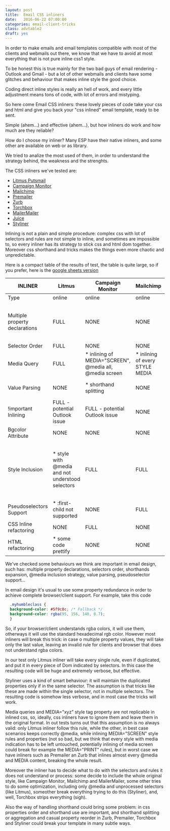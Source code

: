```yaml
---
layout: post
title:  Email CSS inliners
date:   2016-06-22 07:00:00
categories: email-client-tricks
class: advtable2
draft: yes
---
```


In order to make emails and email templates compatible with most of the clients and webmails out there, we know that we have to avoid at most everything that is not pure inline css1 style.

To be honest this is true mainly for the two bad guys of email rendering - Outlook and Gmail - but a lot of other webmails and clients have some glitches and behaviour that makes inline style the good choice.

Coding direct inline styles is really an hell of work, and every little adjustment means tons of code, with lot of errors and mistyping.

So here come Email CSS inliners: these lovely pieces of code take your css and html and give you back your "css inlined" email template, ready to be sent.

Simple (ahem...) and effective (ahem...), but how inliners do work and how much are they reliable?

How do I choose my inliner? Many ESP have their native inliners, and some other are available on web or as library.

We tried to analize the most used of them, in order to understand the strategy behind, the weakness and the strenghts.
<!--more-->

The CSS inliners we've tested are:

- [Litmus Putsmail](https://putsmail.com/inliner) 
- [Campaign Monitor](https://inliner.cm/)
- [Mailchimp](http://templates.mailchimp.com/resources/inline-css/)
- [Premailer](http://premailer.dialect.ca/)
- [Zurb](http://foundation.zurb.com/emails/inliner.html)
- [Torchbox](https://inlinestyler.torchbox.com/)
- [MailerMailer](http://www.mailermailer.com/labs/tools/magic-css-inliner-tool.rwp)
- [Juice](http://automattic.github.io/juice/)
- [Styliner](https://github.com/SLaks/Styliner)

Inlining is not a plain and simple procedure: complex css with lot of selectors and rules are not simple to inline, and sometimes are impossible to, so every inliner has its strategy to stick css and html dom together.
Moreover css shorthand and tricks makes the things even more chaotic and unpredictable.

Here is a compact table of the results of test, the table is quite large, so if you prefer, here is the [google sheets version](https://docs.google.com/spreadsheets/d/1B4wR8g5JrmD6lNdoQEtw9Z2DzGkrjxRV536ag21nunE/edit?usp=sharing)

| INLINER                        | Litmus                                           | Campaign Monitor                                        | Mailchimp                                                                                                                             | Premailer                                                               | Zurb                                                                                                                                              | Torchbox                                                                                                                               | MailerMailer                                                                                                                                                                                                                                                     | Juice                                      | Styliner                                                                                                                                                                                             |
|--------------------------------|--------------------------------------------------|---------------------------------------------------------|---------------------------------------------------------------------------------------------------------------------------------------|-------------------------------------------------------------------------|---------------------------------------------------------------------------------------------------------------------------------------------------|----------------------------------------------------------------------------------------------------------------------------------------|------------------------------------------------------------------------------------------------------------------------------------------------------------------------------------------------------------------------------------------------------------------|--------------------------------------------|------------------------------------------------------------------------------------------------------------------------------------------------------------------------------------------------------|
| Type                           | online                                           | online                                                  | online                                                                                                                                | online                                                                  | online                                                                                                                                            | online                                                                                                                                 | online                                                                                                                                                                                                                                                           | library/online                             | library                                                                                                                                                                                              |
| Multiple property declarations | FULL                                             | NONE                                                    | NONE                                                                                                                                  | NONE                                                                    | NONE                                                                                                                                              | NONE                                                                                                                                   | NONE                                                                                                                                                                                                                                                             | NONE                                       | * multiple property occurrences kept only if in the same selector                                                                                                                                    |
| Selector Order                 | FULL                                             | NONE                                                    | NONE                                                                                                                                  | NONE                                                                    | NONE                                                                                                                                              | NONE                                                                                                                                   | NONE                                                                                                                                                                                                                                                             | NONE                                       | FULL                                                                                                                                                                                                 |
| Media Query                    | FULL                                             | * inlining of MEDIA="SCREEN", @media all, @media screen | * inlining of every STYLE MEDIA                                                                                                       | NONE                                                                    | NONE                                                                                                                                              | * inlining of every STYLE MEDIA                                                                                                        | * inlining of MEDIA="SCREEN"                                                                                                                                                                                                                                     | * inlining of every STYLE MEDIA            | * inlining of every STYLE MEDIA                                                                                                                                                                      |
| Value Parsing                  | NONE                                             | * shorthand splitting                                   | NONE                                                                                                                                  | * shorthand validation                                                  | * shorthand validation                                                                                                                            | * shorthand validation                                                                                                                 | NONE                                                                                                                                                                                                                                                             | NONE                                       | FULL                                                                                                                                                                                                 |
| !important Inlining            | FULL - potential Outlook issue                   | FULL - potential Outlook issue                          | NONE                                                                                                                                  | NONE                                                                    | NONE                                                                                                                                              | FULL - potential Outlook issue                                                                                                         | NONE                                                                                                                                                                                                                                                             | NONE                                       | FULL - potential Outlook issue                                                                                                                                                                       |
| Bgcolor Attribute              | NONE                                             | NONE                                                    | NONE                                                                                                                                  | FULL                                                                    | FULL                                                                                                                                              | NONE                                                                                                                                   | NONE                                                                                                                                                                                                                                                             | FULL                                       | NONE                                                                                                                                                                                                 |
| Style Inclusion              | * style with @media and not understood selectors | FULL                                                    | FULL                                                                                                                                  | * style with hover and @font-face. Breaks @keyframes and loose @charset | * style with media using min-width, hover and @font-face. Breaks @keyframes and loose @charset                                                    | NONE                                                                                                                                   | FULL                                                                                                                                                                                                                                                             | * style with @media and font-face          | * style with @media (buggy)                                                                                                                                                                          |
| Pseudoselectors Support        | * :first-child not supported                     | NONE                                                    | FULL                                                                                                                                  | FULL                                                                    | FULL                                                                                                                                              | FULL                                                                                                                                   | * :not() and :empty() not supported                                                                                                                                                                                                                              | FULL                                       | FULL                                                                                                                                                                                                 |
| CSS Inline refactoring         | NONE                                             | FULL                                                    | NONE                                                                                                                                  | FULL                                                                    | FULL                                                                                                                                              | NONE                                                                                                                                   | FULL                                                                                                                                                                                                                                                             | NONE                                       | * strips comments                                                                                                                                                                                    |
| HTML refactoring               | * some code prettify                             | NONE                                                    | NONE                                                                                                                                  | * add or remove some /n                                                 | * add or remove some /n                                                                                                                           | NONE                                                                                                                                   | * some code prettify                                                                                                                                                                                                                                             | NONE                                       | NONE                                                                                                                                                                                                 |


We've checked some behaviours we think are important in email design, such has: multiple property declarations, selectors order, shorthands expansion, @media inclusion strategy, value parsing, pseudoselector support...

In email design it's usual to use some property redundance in order to achieve complete browser/client support. For example, take this code

```css
  .myhumbleclass {
  background-color: #5f9c8c; /* Fallback */
  background-color: rgba(95, 156, 140, 0.7);
  }
```

So, if your browser/client understands rgba colors, it will use them, otherways it will use the standard hexadecimal rgb color.
However most inliners will break this trick: in case o multiple property values, they will take only the last value, leaving an invalid rule for clients and browser that does not understand rgba colors.

In our test only Litmus inliner will take every single rule, even if duplicated, and put it in every piece of Dom indicated by selectors. 
In this case the resulting code will be huge and extremely verbose, but effective.

Styliner uses a kind of smart behaviour: it will maintain the duplicated properties only if in the same selector.
The assumption is that tricks like these are made within the single selector, not in multiple selectors. 
The resulting code is somehow less verbose, and in most case the tricks will work.

Media queries and MEDIA="xyz" style tag property are not replicable in inlined css, so, ideally, css inliners have to ignore them and leave them in the original format. 
In out tests turns out that this assumption is no always valid: only Litmus inliner follow this rule, while the other, in best case scenarios keeps correctly @media, while inlining MEDIA="SCREEN" style rules and properties (not so bad, but we think that every style with media indication has to be left untouched, potentially inlining of media screen could break for example the MEDIA="PRINT" rules), but in worst case we have inliners such as Premailer an Zurb that inlines almost every @media and MEDIA content, breaking the whole result.

Moreover the inliner has to decide what to do with the selectors and rules it does not understand or process: some decide to include the whole original style, like Campaign Monitor, Mailchimp and MailerMailer, some other tries to do some optimization, including only @media and unprocessed selectors (like Litmus), someother break everything trying to do this (Styliner), and, well, Torchbox strips everything (sigh).

Also the way of handling shorthand could bring some problem: in css properties order and shorthand use are important, and  shorthand splitting or aggregation and casual property reorder in Zurb, Premailer, Torchbox and Styliner could break your template in many subtle ways.




